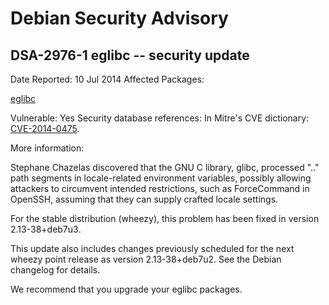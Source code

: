 
Debian Security Advisory
========================


DSA-2976-1 eglibc -- security update
------------------------------------



Date Reported:
10 Jul 2014
Affected Packages:

[eglibc](https://packages.debian.org/src:eglibc)

Vulnerable:
Yes
Security database references:
In Mitre's CVE dictionary: [CVE-2014-0475](https://security-tracker.debian.org/tracker/CVE-2014-0475).  

More information:

Stephane Chazelas discovered that the GNU C library, glibc, processed
".." path segments in locale-related environment variables, possibly
allowing attackers to circumvent intended restrictions, such as
ForceCommand in OpenSSH, assuming that they can supply crafted locale
settings.


For the stable distribution (wheezy), this problem has been fixed in
version 2.13-38+deb7u3.


This update also includes changes previously scheduled for the next
wheezy point release as version 2.13-38+deb7u2. See the Debian
changelog for details.


We recommend that you upgrade your eglibc packages.





